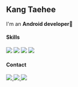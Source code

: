 ## Kang Taehee

I'm an **Android developer**📱

#### Skills
<p>
  <img src="https://img.shields.io/badge/Android-3DDC84?style=flat&logo=Android&logoColor=white">
  <img src="https://img.shields.io/badge/Java-eeeeee?style=flat&logo=OpenJDK&logoColor=black">
  <img src="https://img.shields.io/badge/Kotlin-7F52FF?style=flat&logo=Kotlin&logoColor=white">
  <img src="https://img.shields.io/badge/Git-F05032?style=flat&logo=Git&logoColor=white">
</p>

#### Contact
<p>
  <a href="mailto:dev.thk28@gmail.com" target="_blank">
    <img src="https://img.shields.io/badge/dev.thk28@gmail.com-EA4335?style=flat&logo=Gmail&logoColor=white">
  </a>
  <a href="https://velog.io/@dev_thk28" target="_blank">
    <img src="https://img.shields.io/badge/Velog-20C997?style=flat&logo=Velog&logoColor=white">
  </a>
  <a href="https://dev-thk.tistory.com/" target="_blank">
    <img src="https://img.shields.io/badge/tistory-F1631B?style=flat&logo=Tistory&logoColor=white">
  </a>
  
</p>
